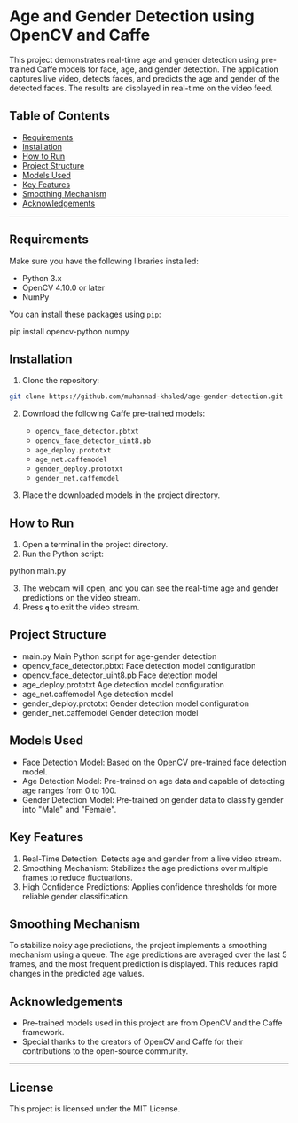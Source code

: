 # Age and Gender Detection using OpenCV and Caffe

This project demonstrates real-time age and gender detection using pre-trained Caffe models for face, age, and gender detection. The application captures live video, detects faces, and predicts the age and gender of the detected faces. The results are displayed in real-time on the video feed.


## Table of Contents

- [Requirements](#requirements)
- [Installation](#installation)
- [How to Run](#how-to-run)
- [Project Structure](#project-structure)
- [Models Used](#models-used)
- [Key Features](#key-features)
- [Smoothing Mechanism](#smoothing-mechanism)
- [Acknowledgements](#acknowledgements)

---

## Requirements

Make sure you have the following libraries installed:

- Python 3.x
- OpenCV 4.10.0 or later
- NumPy

You can install these packages using `pip`:

pip install opencv-python numpy


## Installation

1. Clone the repository:

```bash
git clone https://github.com/muhannad-khaled/age-gender-detection.git
```

2. Download the following Caffe pre-trained models:

   - `opencv_face_detector.pbtxt`
   - `opencv_face_detector_uint8.pb`
   - `age_deploy.prototxt`
   - `age_net.caffemodel`
   - `gender_deploy.prototxt`
   - `gender_net.caffemodel`

3. Place the downloaded models in the project directory.


## How to Run

1. Open a terminal in the project directory.
2. Run the Python script:

python main.py

3. The webcam will open, and you can see the real-time age and gender predictions on the video stream.
4. Press **`q`** to exit the video stream.


## Project Structure

- main.py                   Main Python script for age-gender detection
- opencv_face_detector.pbtxt   Face detection model configuration
- opencv_face_detector_uint8.pb   Face detection model
- age_deploy.prototxt       Age detection model configuration
- age_net.caffemodel        Age detection model
- gender_deploy.prototxt    Gender detection model configuration
- gender_net.caffemodel     Gender detection model



## Models Used

- Face Detection Model: Based on the OpenCV pre-trained face detection model.
- Age Detection Model: Pre-trained on age data and capable of detecting age ranges from 0 to 100.
- Gender Detection Model: Pre-trained on gender data to classify gender into "Male" and "Female".


## Key Features

1. Real-Time Detection: Detects age and gender from a live video stream.
2. Smoothing Mechanism: Stabilizes the age predictions over multiple frames to reduce fluctuations.
3. High Confidence Predictions: Applies confidence thresholds for more reliable gender classification.


## Smoothing Mechanism

To stabilize noisy age predictions, the project implements a smoothing mechanism using a queue. The age predictions are averaged over the last 5 frames, and the most frequent prediction is displayed. This reduces rapid changes in the predicted age values.


## Acknowledgements

- Pre-trained models used in this project are from OpenCV and the Caffe framework.
- Special thanks to the creators of OpenCV and Caffe for their contributions to the open-source community.

---

## License

This project is licensed under the MIT License.
